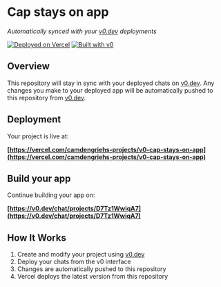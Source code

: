 # Cap stays on app

*Automatically synced with your [v0.dev](https://v0.dev) deployments*

[![Deployed on Vercel](https://img.shields.io/badge/Deployed%20on-Vercel-black?style=for-the-badge&logo=vercel)](https://vercel.com/camdengriehs-projects/v0-cap-stays-on-app)
[![Built with v0](https://img.shields.io/badge/Built%20with-v0.dev-black?style=for-the-badge)](https://v0.dev/chat/projects/D7Tz1WwiqA7)

## Overview

This repository will stay in sync with your deployed chats on [v0.dev](https://v0.dev).
Any changes you make to your deployed app will be automatically pushed to this repository from [v0.dev](https://v0.dev).

## Deployment

Your project is live at:

**[https://vercel.com/camdengriehs-projects/v0-cap-stays-on-app](https://vercel.com/camdengriehs-projects/v0-cap-stays-on-app)**

## Build your app

Continue building your app on:

**[https://v0.dev/chat/projects/D7Tz1WwiqA7](https://v0.dev/chat/projects/D7Tz1WwiqA7)**

## How It Works

1. Create and modify your project using [v0.dev](https://v0.dev)
2. Deploy your chats from the v0 interface
3. Changes are automatically pushed to this repository
4. Vercel deploys the latest version from this repository